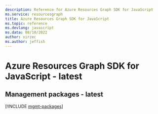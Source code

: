 ```yaml
---
description: Reference for Azure Resources Graph SDK for JavaScript
ms.service: resourcesgraph
title: Azure Resources Graph SDK for JavaScript
ms.topic: reference
ms.devlang: javascript
ms.data: 08/10/2022
author: xirzec
ms.author: jeffish
---
```

# Azure Resources Graph SDK for JavaScript - latest

## Management packages - latest
[!INCLUDE [mgmt-packages](resources-graph-mgmt-index.md)]
